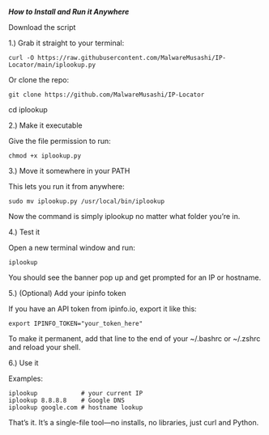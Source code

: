***How to Install and Run it Anywhere***

Download the script

1.) Grab it straight to your terminal:
```
curl -O https://raw.githubusercontent.com/MalwareMusashi/IP-Locator/main/iplookup.py
```

Or clone the repo:
```
git clone https://github.com/MalwareMusashi/IP-Locator
```
cd iplookup

2.) Make it executable

Give the file permission to run:
```
chmod +x iplookup.py
```

3.) Move it somewhere in your PATH

This lets you run it from anywhere:
```
sudo mv iplookup.py /usr/local/bin/iplookup
```

Now the command is simply iplookup no matter what folder you’re in.

4.) Test it

Open a new terminal window and run:
```
iplookup
```

You should see the banner pop up and get prompted for an IP or hostname.

5.) (Optional) Add your ipinfo token

If you have an API token from ipinfo.io, export it like this:
```
export IPINFO_TOKEN="your_token_here"
```

To make it permanent, add that line to the end of your ~/.bashrc or ~/.zshrc and reload your shell.

6.) Use it

Examples:
```
iplookup            # your current IP
iplookup 8.8.8.8    # Google DNS
iplookup google.com # hostname lookup
```

That’s it. It’s a single-file tool—no installs, no libraries, just curl and Python.
